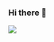 ### Hi there 👋
<a href="https://manher.tistory.com/?page=1" target="_blank"><img src="https://img.shields.io/badge/뱃지레이블-배경색?style=뱃지모양&logo=#000000&logoColor=003333"/></a>
<!--
**i3amero/i3amero** is a ✨ _special_ ✨ repository because its `README.md` (this file) appears on your GitHub profile.

Here are some ideas to get you started:

- 🔭 I’m currently working on ...
- 🌱 I’m currently learning ...
- 👯 I’m looking to collaborate on ...
- 🤔 I’m looking for help with ...
- 💬 Ask me about ...
- 📫 How to reach me: ...
- 😄 Pronouns: ...
- ⚡ Fun fact: ...
-->
